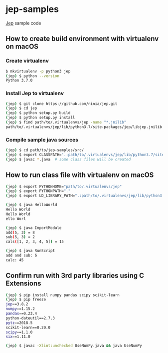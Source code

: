 # jep-samples

[Jep](https://github.com/ninia/jep) sample code

## How to create build environment with virtualenv on macOS

### Create virtualenv

```bash
$ mkvirtualenv -p python3 jep
(jep) $ python --version
Python 3.7.0
```

### Install Jep to virtualenv

```bash
(jep) $ git clone https://github.com/ninia/jep.git
(jep) $ cd jep
(jep) $ python setup.py build
(jep) $ python setup.py install
(jep) $ find path/to/.virtualenvs/jep -name "*.jnilib"
path/to/.virtualenvs/jep/lib/python3.7/site-packages/jep/libjep.jnilib
```

### Compile sample java sources

```bash
(jep) $ cd path/to/jep-samples/src/
(jep) $ export CLASSPATH=".:path/to/.virtualenvs/jep/lib/python3.7/site-packages/jep/jep-3.8.2.jar"
(jep) $ javac *.java  # some class files will be created
```

## How to run class file with virtualenv on macOS

```bash
(jep) $ export PYTHONHOME="path/to/.virtualenvs/jep"
(jep) $ export PYTHONPATH="."
(jep) $ export LD_LIBRARY_PATH=".:path/to/.virtualenvs/jep/lib/python3.7/site-packages/jep"
```

```bash
(jep) $ java HelloWorld
Hello World
Hello World
ello Worl
```

```bash
(jep) $ java ImportModule
add(5, 3) = 8
sub(5, 3) = 2
cals([1, 2, 3, 4, 5]) = 15
```

```bash
(jep) $ java RunScript
add and sub: 6
calc: 45
```

## Confirm run with 3rd party libraries using C Extensions

```bash
(jep) $ pip install numpy pandas scipy scikit-learn
(jep) $ pip freeze
jep==3.8.2
numpy==1.15.2
pandas==0.23.4
python-dateutil==2.7.3
pytz==2018.5
scikit-learn==0.20.0
scipy==1.1.0
six==1.11.0
```

```bash
(jep) $ javac -Xlint:unchecked UseNumPy.java && java UseNumPy
```
